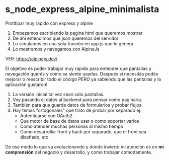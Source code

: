 # s_node_express_alpine_minimalista

Protitipar muy rapido con express y alpine

1. Empezamos escribiendo la pagina html que queremos mostrar
2. De ahí entendimos que json queremos del servidor
3. Lo simulamos en una sola función en app.js que lo genera
4. Lo mostramos y navegamos con AlpineJs

VER: https://alpinejs.dev/

El objetivo es poder trabajar muy rápido para entender que pantallas y navegación querés
y como se siente usarlas. Después si necesitás podés mejorar o reescribir todo el código
PERO ya sabiendo que las pantallas y la aplicación gustaron!

1. La versión inicial tal vez sean sólo pantallas.
2. Voy pasando ej datos al backend para pensar como paginaría.
3. También para que guarde datos de formularios y probar flujos.
4. Hay temas "ortogonales" que trato de probar por separado ej.
    * Autenticarse con OAuth2
    * Que motor de base de datos usar o como soportar varios
    * Como atender muchas personas al mismo tiempo
    * Como desarrollar front y back por separado, que el front sea diseñado, etc

De ese modo lo que va evolucionando y donde invierto mi atención es en **mi comprensión**
del negocio y desarrollo, y como trabajar comodamente.
